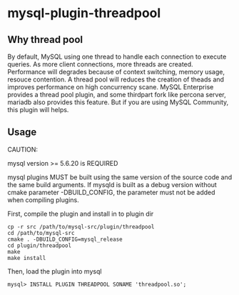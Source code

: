 # mysql-plugin-threadpool

## Why thread pool
By default, MySQL using one thread to handle each connection to execute queries. As more client connections, more threads are created. Performance will degrades because of context switching, memory usage, resouce contention. A thread pool will reduces the creation of theads and improves performance on high concurrency scane. MySQL Enterprise provides a thread pool plugin, and some thirdpart fork like percona server, mariadb also provides this feature. But if you are using MySQL Community, this plugin will helps. 

## Usage

CAUTION: 

mysql version >= 5.6.20 is REQUIRED

mysql plugins MUST be built using the same version of the source code and the same build arguments. If mysqld is built as a debug version without cmake parameter -DBUILD_CONFIG, the parameter must not be added when compiling plugins.

First, compile the plugin and install in to plugin dir

    cp -r src /path/to/mysql-src/plugin/threadpool
    cd /path/to/mysql-src
    cmake . -DBUILD_CONFIG=mysql_release
    cd plugin/threadpool
    make
    make install
    
Then, load the plugin into mysql

    mysql> INSTALL PLUGIN THREADPOOL SONAME 'threadpool.so';
    
